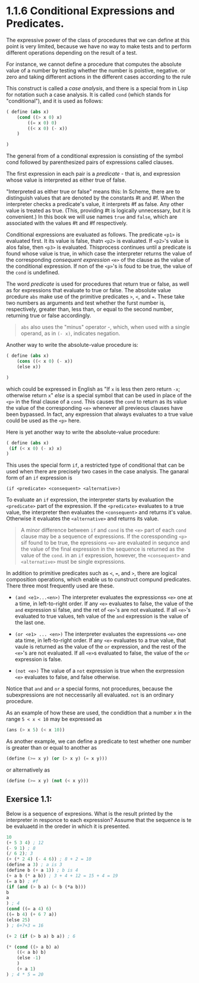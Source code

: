 # 1.1.6 Conditional Expressions and Predicates.

The expressive power of the class of procedures that we can define at this point is very limited, because we have no way to make tests and to perform different operations depending on the result of a test.

For instance, we cannot define a procedure that computes the absolute value of a number by testing whether the number is poistive, negative. or zero and taking different actions in the different cases according to the rule

This construct is called a *case analysis*, and there is a special from in Lisp for notation such a case analysis. It is called `cond` (which stands for "conditional"), and it is used as follows:

```lisp
( define (abs x)
    (cond ((> x 0) x)
        ((= x 0) 0)
        ((< x 0) (- x))
    )

)
```

The general from of a conditional expression is consisting of the symbol cond followed by parenthesized pairs of expressions called clauses.

The first expression in each pair is a *predicate* - that is, and expression whose value is interpreted as either true of false.

"Interpreted as either true or false" means this: In Scheme, there are to distinguish values that are denoted by the constants #t and #f. When the interpreter checks a predicate's value, it interprets #f as false. Any other value is treated as true. (This, providing #t is logically unnecessary, but it is convenient.) In this book we will use names `true` and `false`, which are associated with the values #t and #f respectively.

Conditional expressions are evaluated as follows. The predicate `<p1>` is evaluated first. It its value is false, thatn `<p2>` is evaluated. If `<p2>`'s value is alos false, then `<p3>` is evaluated. Thisprocess continues until a predicate is found whose value is true, in which case the interpreter returns the value of the corresponding *consequent expression* `<e>` of the clause as the value of the conditional expression. If non of the `<p>`'s is foud to be true, the value of the `cond` is undefined.

The word *predicate* is used for procedures that return true or false, as well as for expressions that evaluate to true or false. The absolute value prcedure `abs` make use of the primitive predicates `>`, `<`, and `=`. These take two numbers as arguments and test whether the furst number is, respectively, greater than, less than, or equal to the second number, returning true or false accordingly.

> `abs` also uses the "minus" operator -, which, when used with a single operand, as in `(- x)`, indicates negation.

Another way to write the absolute-value procedure is:

```lisp
( define (abs x)
    (cons ((< x 0) (- x))
    (else x))

)
```

which could be expressed in English as "If `x` is less then zero return `-x`; otherwise return `x`"  *else* is a special symbol that can be used in place of the `<p>` in the final clause of a `cond`. This causes the `cond` to return as its value the value of the corresponding `<e>` whenever all previeous clauses have been bypassed. In fact, any expression that always evaluates to a true value could be used as the `<p>` here.

Here is yet another way to write the absolute-value procedure:

```lisp
( define (abs x)
 (if (< x 0) (- x) x)
)
```

This uses the special form `if`, a restricted type of conditional that can be used when there are precisely two cases in the case analysis. The ganaral form of an `if` expression is

`(if <predicate> <consequent> <alternative>)`

To evaluate an `if` expression, the interpreter starts by evaluation the `<predicate>` part of the expression. If the `<predicate>` evaluates to a true value, the interpreter then evaluates the `<consequent>` and returns it's value. Otherwise it evaluates the `<alternative>` and returns its value.

> A minor difference between `if` and `cond` is the `<e>` part of each `cond` clause may be a sequence of expressions. If the coressponding `<p>` sif found to be true, the epressions `<e>` are evaluated in sequnce and the value of the final expression in the sequence is returned as the value of the `cond`. in an `if` expression, however, the `<consequent>` and `<alternative>` must be single expressions.

In addition to primitive predicates such as `<`, `=`, and `>`, there are logical composition operations, which enable us to cunstruct compund predicates. There three most frequently used are these.

- `(and <e1>...<en>)` The interpreter evaluates the expressionss `<e>` one at a time, in left-to-right order. If any `<e>` evaluates to false, the value of the `and` expression si false, and the ret of `<e>`'s are not evaluated. If all `<e>`'s evaluated to true values, teh value of the `and` expression is the value of the last one.

- `(or <e1> ... <en>)` The interpreter evaluates the expressions `<e>` one ata time, in left-to-right order. If any `<e>` evaluates to a true value, that vaule is returned as the value of the `or` expression, and the rest of the `<e>`'s are not evaluated. If all `<e>`s evaluated to false, the value of the `or` expression is false.

- `(not <e>)` The value of a `not` expression is true when the exrpression `<e>` evaluates to false, and false otherwise.

Notice that `and` and `or` a special forms, not procedures, because the subexpressions are not neccessarily all evaluated. `not` is an ordinary procedure.

As an example of how these are used, the condidtion that a number x in the range `5 < x < 10` may be expressed as

```lisp
(ans (> x 5) (< x 10))
```

As another example, we can define a predicate to test whether one number is greater than or equal to another as

```lisp
(define (>= x y) (or (> x y) (= x y)))
```

or alternatively as

```lisp
(define (>= x y) (not (< x y)))
```


## Exersice 1.1: 

Below is a sequence of expresions. What is the result printed by the interpreter in responce to each expression? Assume that the sequence is te be evaluaetd in the oreder in which it is presented.

```lisp
10
(+ 5 3 4) ; 12
(- 9 1) ; 8
(/ 6 2); 3
(+ (* 2 4) (- 4 6)) ; 8 + 2 = 10
(define a 3) ; a is 3
(define b (+ a 1)) ; b is 4
(+ a b (* a b)) ; 3 + 4 + 12 = 15 + 4 = 19
(= a b) ; #f
(if (and (> b a) (< b (*a b)))
b
a
) ; 4
(cond ((= a 4) 6)
((= b 4) (+ 6 7 a))
(else 25)
) ; 6+7+3 = 16

(+ 2 (if (> b a) b a)) ; 6

(* (cond ((> a b) a)
    ((< a b) b)
    (else -1)
    )
    (+ a 1)
) ; 4 * 5 = 20

```
